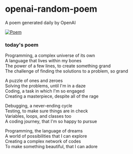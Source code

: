 
# openai-random-poem
 A poem generated daily by OpenAI

[![Poem](https://github.com/fbiego/openai-random-poem/actions/workflows/main.yml/badge.svg)](https://github.com/fbiego/openai-random-poem/actions/workflows/main.yml)

### today's poem  
  
Programming, a complex universe of its own  
A language that lives within my bones  
The power of a few lines, to create something grand  
The challenge of finding the solutions to a problem, so grand  
  
A puzzle of ones and zeroes  
Solving the problems, until I'm in a daze  
Coding, a task in which I'm so engaged  
Creating a masterpiece, despite all of the rage  
  
Debugging, a never-ending cycle  
Testing, to make sure things are in check  
Variables, loops, and classes too  
A coding journey, that I'm so happy to pursue  
  
Programming, the language of dreams  
A world of possibilities that I can explore  
Creating a complex network of codes  
To make something beautiful, that I can adore